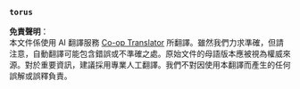<!--
CO_OP_TRANSLATOR_METADATA:
{
  "original_hash": "797ab49948f496e49529f275401e83cc",
  "translation_date": "2025-05-13T02:23:26+00:00",
  "source_file": "commands/shapes.md",
  "language_code": "tw"
}
-->
### `torus`

**免責聲明**：  
本文件係使用 AI 翻譯服務 [Co-op Translator](https://github.com/Azure/co-op-translator) 所翻譯。雖然我們力求準確，但請注意，自動翻譯可能包含錯誤或不準確之處。原始文件的母語版本應被視為權威來源。對於重要資訊，建議採用專業人工翻譯。我們不對因使用本翻譯而產生的任何誤解或誤釋負責。